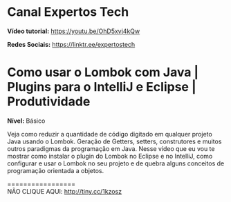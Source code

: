 # Canal Expertos Tech

**Vídeo tutorial:** https://youtu.be/OhD5xvj4kQw

**Redes Sociais:** https://linktr.ee/expertostech  

# Como usar o Lombok com Java | Plugins para o IntelliJ e Eclipse | Produtividade

**Nível:** Básico

Veja como reduzir a quantidade de código digitado em qualquer projeto Java usando o Lombok.
Geração de Getters, setters, construtores e muitos outros paradigmas da programação em Java.
Nesse vídeo que eu vou te mostrar como instalar o plugin do Lombok no Eclipse e no IntelliJ, como configurar e usar o Lombok no seu projeto e de quebra alguns conceitos de programação orientada a objetos.

=================  
NÃO CLIQUE AQUI: http://tiny.cc/1kzosz 
